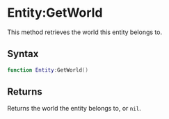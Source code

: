# Entity:GetWorld #
This method retrieves the world this entity belongs to.

## Syntax ##
```lua
function Entity:GetWorld()
```

## Returns ##
Returns the world the entity belongs to, or `nil`.